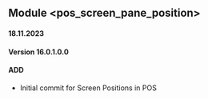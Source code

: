 ## Module <pos_screen_pane_position>

#### 18.11.2023
#### Version 16.0.1.0.0
#### ADD

- Initial commit for Screen Positions in POS
